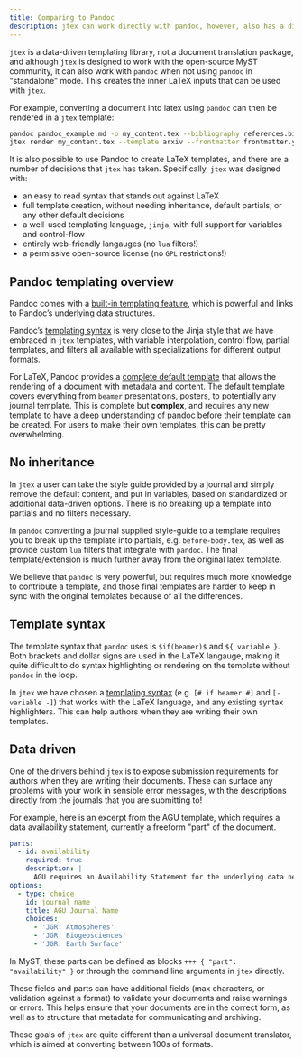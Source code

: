 ```yaml
---
title: Comparing to Pandoc
description: jtex can work directly with pandoc, however, also has a different approach to templating latex than pandoc for data-driven templates.
---
```


`jtex` is a data-driven templating library, not a document translation package, and although `jtex` is designed to work with the open-source MyST community, it can also work with `pandoc` when not using `pandoc` in "standalone" mode. This creates the inner LaTeX inputs that can be used with `jtex`.

For example, converting a document into latex using `pandoc` can then be rendered in a `jtex` template:

```bash
pandoc pandoc_example.md -o my_content.tex --bibliography references.bib --biblatex
jtex render my_content.tex --template arxiv --frontmatter frontmatter.yml
```

It is also possible to use Pandoc to create LaTeX templates, and there are a number of decisions that `jtex` has taken. Specifically, `jtex` was designed with:

- an easy to read syntax that stands out against LaTeX
- full template creation, without needing inheritance, default partials, or any other default decisions
- a well-used templating language, `jinja`, with full support for variables and control-flow
- entirely web-friendly langauges (no `lua` filters!)
- a permissive open-source license (no `GPL` restrictions!)

## Pandoc templating overview

Pandoc comes with a [built-in templating feature](https://pandoc.org/MANUAL.html#templates), which is powerful and links to Pandoc’s underlying data structures.

Pandoc’s [templating syntax](https://pandoc.org/MANUAL.html#template-syntax) is very close to the Jinja style that we have embraced in `jtex` templates, with variable interpolation, control flow, partial templates, and filters all available with specializations for different output formats.

For LaTeX, Pandoc provides a [complete default template](https://github.com/jgm/pandoc-templates/blob/master/default.latex) that allows the rendering of a document with metadata and content. The default template covers everything from `beamer` presentations, posters, to potentially any journal template. This is complete but **complex**, and requires any new template to have a deep understanding of pandoc before their template can be created. For users to make their own templates, this can be pretty overwhelming.

## No inheritance

In `jtex` a user can take the style guide provided by a journal and simply remove the default content, and put in variables, based on standardized [](document.md) or additional data-driven options. There is no breaking up a template into partials and no filters necessary.

In `pandoc` converting a journal supplied style-guide to a template requires you to break up the template into partials, e.g. `before-body.tex`, as well as provide custom `lua` filters that integrate with `pandoc`. The final template/extension is much further away from the original latex template.

We believe that `pandoc` is very powerful, but requires much more knowledge to contribute a template, and those final templates are harder to keep in sync with the original templates because of all the differences.

## Template syntax

The template syntax that `pandoc` uses is `$if(beamer)$` and `${ variable }`. Both brackets and dollar signs are used in the LaTeX langauge, making it quite difficult to do syntax highlighting or rendering on the template without `pandoc` in the loop.

In `jtex` we have chosen a [templating syntax](template-rules.md) (e.g. `[# if beamer #]` and `[- variable -]`) that works with the LaTeX language, and any existing syntax highlighters. This can help authors when they are writing their own templates.

## Data driven

One of the drivers behind `jtex` is to expose submission requirements for authors when they are writing their documents.
These can surface any problems with your work in sensible error messages, with the descriptions directly from the journals that you are submitting to!

For example, here is an excerpt from the AGU template, which requires a data availability statement, currently a freeform "part" of the document.

```yaml
parts:
  - id: availability
    required: true
    description: |
      AGU requires an Availability Statement for the underlying data needed to understand, evaluate, and build upon the reported research at the time of peer review and publication.
options:
  - type: choice
    id: journal_name
    title: AGU Journal Name
    choices:
      - 'JGR: Atmospheres'
      - 'JGR: Biogeosciences'
      - 'JGR: Earth Surface'
```

In MyST, these parts can be defined as blocks `+++ { "part": "availability" }` or through the command line arguments in `jtex` directly.

These fields and parts can have additional fields (max characters, or validation against a format) to validate your documents and raise warnings or errors. This helps ensure that your documents are in the correct form, as well as to structure that metadata for communicating and archiving.

These goals of `jtex` are quite different than a universal document translator, which is aimed at converting between 100s of formats.
